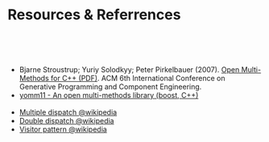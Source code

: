 # Resources & Referrences
&nbsp;  
&nbsp;  
&nbsp;  
- Bjarne Stroustrup; Yuriy Solodkyy; Peter Pirkelbauer (2007). [Open Multi-Methods for C++ (PDF)](http://www.stroustrup.com/multimethods.pdf).
ACM 6th International Conference on Generative Programming and Component Engineering.  
- [yomm11 - An open multi-methods library (boost, C++)](http://www.yorel.be/mm/)  
&nbsp;
- [Multiple dispatch @wikipedia](https://en.wikipedia.org/wiki/Multiple_dispatch)
- [Double dispatch @wikipedia](https://www.wikiwand.com/en/Double_dispatch)
- [Visitor pattern @wikipedia](https://www.wikiwand.com/en/Visitor_pattern)


<!--
### WebSites
### Papers
["Fast algorithms for compressed multi-method dispatch tables generation"](http://hal.inria.fr/docs/00/07/37/21/PDF/RR-2977.pdf) - Amiel, Dujardin and Simon's paper  
-->


